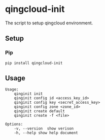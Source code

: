 # qingcloud-init
The script to setup qingcloud environment.

## Setup

### Pip

```
pip install qingcloud-init
```

## Usage

```
Usage:
    qinginit init
    qinginit config id <access_key_id>
    qinginit config key <secret_access_key>
    qinginit config zone <zone_id>
    qinginit create default
    qinginit create -f <file>

Options:
    -v, --version  show verison
    -h, --help show help document
```